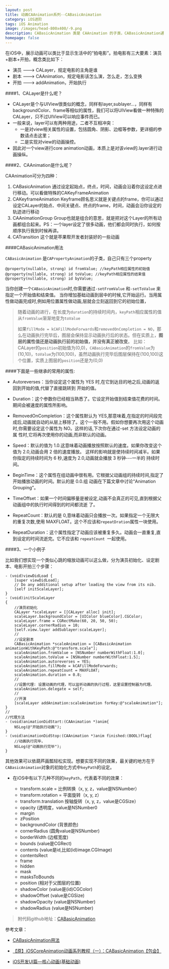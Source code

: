 ```yaml
---
layout: post
title: 动画CAAnimation系列--CABasicAnimation
category: iOS进阶
tags: iOS Animation
image: /images/head-800x400/-9.png
description: CABasicAnimation 类是 CAAnimation 的子类，CABasicAnimation通过设定起始点，终点，时间，动画会沿着你这设定点进行移动。可以看做特殊的 CAKeyFrameAnimation
homepage: false
---
```


在iOS中，展示动画可以类比于显示生活中的“拍电影”。拍电影有三大要素：演员+剧本+开拍，概念类比如下：

* 演员 ---> CALayer，规定电影的主角是谁
* 剧本 ---> CAAnimation，规定电影该怎么演，怎么走，怎么变换
* 开拍 ---> addAnimation，开始执行

####1、CALayer是什么呢？

* CALayer是个与UIView很类似的概念，同样有layer,sublayer...，同样有backgroundColor、frame等相似的属性，我们可以将UIView看做一种特殊的CALayer，只不过UIView可以响应事件而已。
* 一般来说，layer可以有两种用途，二者不互相冲突：
	* 一是对view相关属性的设置，包括圆角、阴影、边框等参数，更详细的参数请点击这里；
	* 二是实现对view的动画操控。
* 因此对一个view进行core animation动画，本质上是对该view的.layer进行动画操纵。

####2、CAAnimation是什么呢？

CAAnimation可分为四种：

1. CABasicAnimation
通过设定起始点，终点，时间，动画会沿着你这设定点进行移动。可以看做特殊的CAKeyFrameAnimation
2. CAKeyframeAnimation
Keyframe顾名思义就是关键点的frame，你可以通过设定CALayer的始点、中间关键点、终点的frame，时间，动画会沿你设定的轨迹进行移动
3. CAAnimationGroup
Group也就是组合的意思，就是把对这个Layer的所有动画都组合起来。PS：一个layer设定了很多动画，他们都会同时执行，如何按顺序执行我到时候再讲。
4. CATransition
这个就是苹果帮开发者封装好的一些动画

####CABasicAnimation用法

`CABasicAnimation` 是`CAPropertyAnimation`的子类，自己只有三个property

```
@property(nullable, strong) id fromValue; //keyPath相应属性的初始值
@property(nullable, strong) id toValue; //keyPath相应属性的结束值
@property(nullable, strong) id byValue;
```

当你创建一个`CABasicAnimation`时,你需要通过`-setFromValue` 和`-setToValue` 来指定一个开始值和结束值。 当你增加基础动画到层中的时候,它开始运行。当用属性做动画完成时,例如用位置属性做动画,层就会立刻返回到它的初始位置，

> 随着动画的进行，在长度为`duration`的持续时间内，`keyPath`相应属性的值从`fromValue`渐渐地变为`toValue`
> 
> 如果`fillMode = kCAFillModeForwards`和`removedOnCompletion = NO`，那么在动画执行完毕后，图层会保持显示动画执行后的状态。但在实质上，**图层的属性值还是动画执行前的初始值，并没有真正被改变**。
> 比如：CALayer的`position`初始值为(0,0)，`CABasicAnimation`的`fromValue`为(10,10)，`toValue`为(100,100)，虽然动画执行完毕后图层保持在(100,100)这个位置，实质上图层的`position`还是为(0,0)


####下面是一些继承的常用的属性:

* Autoreverses：当你设定这个属性为 YES 时,在它到达目的地之后,动画的返回到开始的值,代替了直接跳转到 开始的值。

* Duration：这个参数你已经相当熟悉了。它设定开始值到结束值花费的时间。期间会被速度的属性所影响。 

* RemovedOnCompletion：这个属性默认为 YES,那意味着,在指定的时间段完成后,动画就自动的从层上移除了。这个一般不用。假如你想要再次用这个动画时,你需要设定这个属性为 NO。这样的话,下次你在通过-set 方法设定动画的属 性时,它将再次使用你的动画,而非默认的动画。

* Speed：默认的值为 1.0.这意味着动画播放按照默认的速度。如果你改变这个值为 2.0,动画会用 2 倍的速度播放。 这样的影响就是使持续时间减半。如果你指定的持续时间为 6 秒,速度为 2.0,动画就会播放 3 秒钟---一半的 持续时间。

* BeginTime：这个属性在组动画中很有用。它根据父动画组的持续时间,指定了开始播放动画的时间。默认的是 0.0.组 动画在下篇文章中讨论“Animation Grouping”。

* TimeOffset：如果一个时间偏移量是被设定,动画不会真正的可见,直到根据父动画组中的执行时间得到的时间都流逝 了。

* RepeatCount：默认的是 0,意味着动画只会播放一次。如果指定一个无限大的重复次数,使用 MAXFLOAT。这个不应该和`repeatDration`属性一块使用。

* RepeatDuration：这个属性指定了动画应该被重复多久。动画会一直重复,直到设定的时间流逝完。它不应该和 `repeatCount `一起使用。 



####3、一个小例子

比如我们想实现一个类似心跳的缩放动画可以这么做，分为演员初始化、设定剧本、电影开拍三个步骤：

```objc
- (void)viewDidLoad {
    [super viewDidLoad];
    // Do any additional setup after loading the view from its nib.
    [self initScaleLayer];
}
- (void)initScaleLayer
{
    //演员初始化
    CALayer *scaleLayer = [[CALayer alloc] init];
    scaleLayer.backgroundColor = [UIColor blueColor].CGColor;
    scaleLayer.frame = CGRectMake(60, 20, 50, 50);
    scaleLayer.cornerRadius = 10;
    [self.view.layer addSublayer:scaleLayer];
    //
    //设定剧本
    CABasicAnimation *scaleAnimation = [CABasicAnimation animationWithKeyPath:@"transform.scale"];
    scaleAnimation.fromValue = [NSNumber numberWithFloat:1.0];
    scaleAnimation.toValue = [NSNumber numberWithFloat:1.5];
    scaleAnimation.autoreverses = YES;
    scaleAnimation.fillMode = kCAFillModeForwards;
    scaleAnimation.repeatCount = MAXFLOAT;
    scaleAnimation.duration = 0.8;
    //
    //设置代理: 设置动画的代理，可以监听动画的执行过程，这里设置控制器为代理。
    scaleAnimation.delegate = self;
    //
    //开演
    [scaleLayer addAnimation:scaleAnimation forKey:@"scaleAnimation"];
}
//
//代理方法
- (void)animationDidStart:(CAAnimation *)anim{
    NSLog(@"开始执行动画");
}
- (void)animationDidStop:(CAAnimation *)anim finished:(BOOL)flag{
	//动画执行完毕，
	NSLog(@"动画执行完毕");
}
```

其他效果可以依葫芦画瓢轻松实现。想要实现不同的效果，最关键的地方在于`CABasicAnimation`对象的初始化方式中`keyPath`的设定。

* 在iOS中有以下几种不同的`keyPath`，代表着不同的效果：

	* transform.scale = 比例转换（x, y, z，value是NSNumber）
    * transform.rotation = 平面旋转（x, y, z）
    * transform.translation 按轴旋转（x, y, z，value是CGSize）
    * opacity (透明度，value是NSNumber0
    * margin
    * zPosition
    * backgroundColor  (背景颜色)
    * cornerRadius   (圆角value是NSNumber)
    * borderWidth (边框宽度)
    * bounds  (value是CGRect)
    * contents  (value是id,比如(id)image.CGImage)
    * contentsRect
    * frame 
    * hidden 
    * mask 
    * masksToBounds 
    * position  (相对于父图层的位置)
    * shadowColor  (value是(id)CGColor)
    * shadowOffset  (value是CGSize)
    * shadowOpacity  (value是NSNumber)
    * shadowRadius  (value是NSNumber)


> 附代码github地址：[CABasicAnimation](https://github.com/Vanbein/CABasicAnimation)

参考文章：

* [CABasicAnimation用法](http://www.cnblogs.com/bucengyongyou/archive/2012/12/20/2826590.html)

* [【原】iOSCoreAnimation动画系列教程（一）：CABasicAnimation【包会】](http://www.cnblogs.com/wengzilin/p/4250957.html)

* [iOS开发UI篇—核心动画(基础动画)](http://www.cnblogs.com/wendingding/p/3801157.html)





